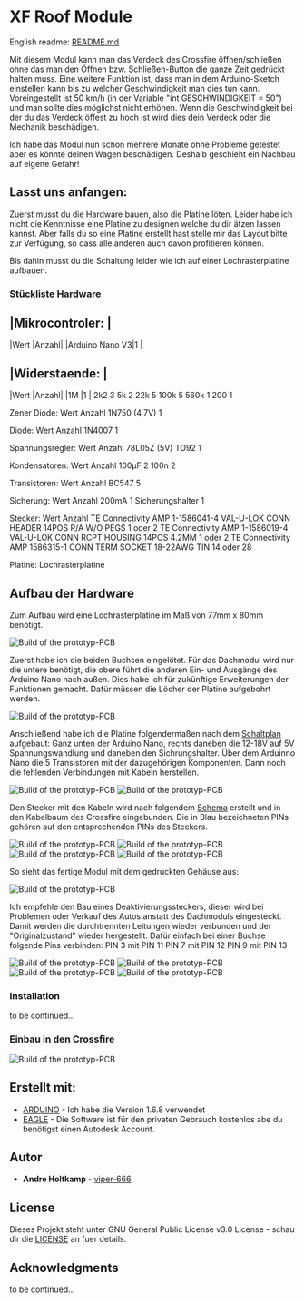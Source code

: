 # XF Roof Module

English readme: [README.md](https://github.com/viper-666/xf_roof_module/blob/master/README.md)

Mit diesem Modul kann man das Verdeck des Crossfire öffnen/schließen ohne das man den Öffnen bzw. Schließen-Button die ganze Zeit gedrückt halten muss.
Eine weitere Funktion ist, dass man in dem Arduino-Sketch einstellen kann bis zu welcher Geschwindigkeit man dies tun kann.
Voreingestellt ist 50 km/h (in der Variable "int GESCHWINDIGKEIT = 50") und man sollte dies möglichst nicht erhöhen. Wenn die Geschwindigkeit bei der du das Verdeck öffest zu hoch ist wird dies dein Verdeck oder die Mechanik beschädigen.

Ich habe das Modul nun schon mehrere Monate ohne Probleme getestet aber es könnte deinen Wagen beschädigen. Deshalb geschieht ein Nachbau auf eigene Gefahr!


## Lasst uns anfangen:

Zuerst musst du die Hardware bauen, also die Platine löten. Leider habe ich nicht die Kenntnisse eine Platine zu designen welche du dir ätzen lassen kannst.
Aber falls du so eine Platine erstellt hast stelle mir das Layout bitte zur Verfügung, so dass alle anderen auch davon profitieren können.

Bis dahin musst du die Schaltung leider wie ich auf einer Lochrasterplatine aufbauen.


### Stückliste Hardware

|Mikrocontroler:       |
-----------------------
|Wert		|Anzahl|
|Arduino Nano V3|1     |

|Widerstaende:	       |
-----------------------
|Wert	        |Anzahl|
|1M	        |1     |
2k2	3
5k	2
22k	5
100k	5
560k	1
200	1

Zener Diode:
Wert		Anzahl
1N750 (4,7V)	1

Diode:
Wert	Anzahl
1N4007	1

Spannungsregler:
Wert			Anzahl
78L05Z (5V) TO92	1

Kondensatoren:
Wert	Anzahl
100µF	2
100n	2

Transistoren:
Wert	Anzahl
BC547	5

Sicherung:
Wert			Anzahl
200mA			1
Sicherungshalter	1

Stecker:
Wert		 									Anzahl
TE Connectivity AMP 1-1586041-4 VAL-U-LOK CONN HEADER 14POS R/A W/O PEGS 		1 oder 2
TE Connectivity AMP 1-1586019-4 VAL-U-LOK CONN RCPT HOUSING 14POS 4.2MM 		1 oder 2
TE Connectivity AMP 1586315-1 CONN TERM SOCKET 18-22AWG TIN 				14 oder 28

Platine:
Lochrasterplatine


## Aufbau der Hardware

Zum Aufbau wird eine Lochrasterplatine im Maß von 77mm x 80mm benötigt.

![Build of the prototyp-PCB](https://github.com/viper-666/xf_roof_module/blob/master/Viper000.JPG)

Zuerst habe ich die beiden Buchsen eingelötet. Für das Dachmodul wird nur die untere benötigt, die obere führt die anderen Ein- und Ausgänge des Arduino Nano nach außen. Dies habe ich für zukünftige Erweiterungen der Funktionen gemacht.
Dafür müssen die Löcher der Platine aufgebohrt werden.

![Build of the prototyp-PCB](https://github.com/viper-666/xf_roof_module/blob/master/Viper001.JPG)

Anschließend habe ich die Platine folgendermaßen nach dem [Schaltplan](https://github.com/viper-666/xf_roof_module/blob/master/Dachmodul.pdf) aufgebaut:
Ganz unten der Arduino Nano, rechts daneben die 12-18V auf 5V Spannungswandlung und daneben den Sichrungshalter.
Über dem Arduinno Nano die 5 Transistoren mit der dazugehörigen Komponenten.
Dann noch die fehlenden Verbindungen mit Kabeln herstellen.

![Build of the prototyp-PCB](https://github.com/viper-666/xf_roof_module/blob/master/Viper006.JPG)
![Build of the prototyp-PCB](https://github.com/viper-666/xf_roof_module/blob/master/Viper008.JPG)

Den Stecker mit den Kabeln wird nach folgendem [Schema](https://github.com/viper-666/xf_roof_module/blob/master/Verkabelung.pdf) erstellt und in den Kabelbaum des Crossfire eingebunden.
Die in Blau bezeichneten PINs gehören auf den entsprechenden PINs des Steckers.

![Build of the prototyp-PCB](https://github.com/viper-666/xf_roof_module/blob/master/Viper010.JPG)
![Build of the prototyp-PCB](https://github.com/viper-666/xf_roof_module/blob/master/Viper011.JPG)
![Build of the prototyp-PCB](https://github.com/viper-666/xf_roof_module/blob/master/Viper012.JPG)
![Build of the prototyp-PCB](https://github.com/viper-666/xf_roof_module/blob/master/Viper013.JPG)

So sieht das fertige Modul mit dem gedruckten Gehäuse aus:

![Build of the prototyp-PCB](https://github.com/viper-666/xf_roof_module/blob/master/Viper014.JPG)

Ich empfehle den Bau eines Deaktivierungssteckers, dieser wird bei Problemen oder Verkauf des Autos anstatt des Dachmoduls eingesteckt. Damit werden die durchtrennten Leitungen wieder verbunden und der "Originalzustand" wieder hergestellt.
Dafür einfach bei einer Buchse folgende Pins verbinden:
PIN 3 mit PIN 11
PIN 7 mit PIN 12
PIN 9 mit PIN 13

![Build of the prototyp-PCB](https://github.com/viper-666/xf_roof_module/blob/master/Viper002.JPG)
![Build of the prototyp-PCB](https://github.com/viper-666/xf_roof_module/blob/master/Viper003.JPG)
![Build of the prototyp-PCB](https://github.com/viper-666/xf_roof_module/blob/master/Viper004.JPG)
![Build of the prototyp-PCB](https://github.com/viper-666/xf_roof_module/blob/master/Viper005.JPG)



### Installation

to be continued...


### Einbau in den Crossfire

![Build of the prototyp-PCB](https://github.com/viper-666/xf_roof_module/blob/master/Viper15.JPG)


## Erstellt mit:

* [ARDUINO](https://www.arduino.cc/en/Main/Software) - Ich habe die Version 1.6.8 verwendet
* [EAGLE](https://www.autodesk.com/products/eagle/free-download) - Die Software ist für den privaten Gebrauch kostenlos abe du benötigst einen Autodesk Account.


## Autor

* **Andre Holtkamp** - [viper-666](https://github.com/viper-666)



## License

Dieses Projekt steht unter GNU General Public License v3.0 License - schau dir die [LICENSE](https://github.com/viper-666/xf_roof_module/blob/master/LICENSE) an fuer details.

## Acknowledgments

to be continued...
